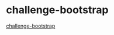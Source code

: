 # challenge-bootstrap
[challenge-bootstrap](https://ajmalakbar1.github.io/challenge-bootstrap/)<br>

